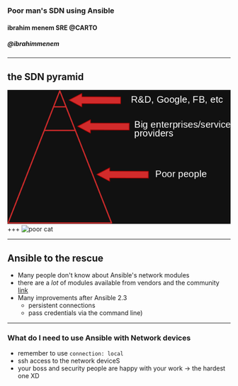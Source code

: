 ### Poor man's SDN using Ansible
#### ibrahim menem SRE @CARTO
##### @ibrahimmenem

---
## the SDN pyramid 
![the SDN pyramid](assets/pyramid.png)
+++
![poor cat](https://media.giphy.com/media/lGgSdzohJzjzy/giphy.gif)

---

## Ansible to the rescue

- Many people don't know about Ansible's network modules
- there are a *lot* of modules available from vendors and the community
[link](http://docs.ansible.com/ansible/latest/list_of_network_modules.html) 
- Many improvements after Ansible 2.3 
    - persistent connections
    - pass credentials via the command line)
---
### What do I need to use Ansible with Network devices
- remember to use `connection: local`
- ssh access to the network deviceS
- your boss and security people are happy with your work -> the hardest one XD